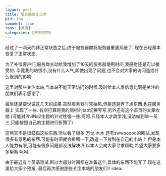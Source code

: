```yaml
--- 
layout: post
title: 服务器恢复正常
pid: 104
comment: true
tags: [点滴]
categories: [唠唠叨叨]
---
```

经过了一两天的非正常状态之后,终于服务器商将服务器重装系统了.
现在已经基本恢复了正常状态.

为了补偿客户们,服务商主动给我增加了10天的服务器使用时间,我感觉还是可以接受的.
毕竟我的站很小,没有什么人气,即使出现了问题,也不会对大家的访问造成什么很到的影响.

这里对那些关注本站,当本站不能正常访问的时候,及时给本人发信息比啊是关注的朋友们表示感谢了.

最后还是要说说这几天的成果.虽然服务器时常抽风,但是还是弄了点东西.也在服务器上 实现了一些.
有空打算将我的侧栏的tab切换写写.另外还有这个首页的文章收缩.(可能对PhilNa2主题的针对性强一些.呵呵.只怪本人才疏学浅,没法做到举一反三,只能按照自己的主题进行折腾了)

这两天不是很鼓捣这些东西.所以看了很多 万戈 木木 还有zwwooooo的网站,发现很多有意思的东西.可能有时间就会折腾一下,改造一下放到在自己的小站上.但是本人能力有限,可能有很多问题都没法解决.所以本人会向大家寻求帮助,希望大家要多多帮助.呵呵.

由于最近有个英语测试.所以大部分时间都在准备这个,具体的东西不能写了.现在这里给大家个预报.
最后再次感谢那些关注本站的朋友们!! :idea: 
